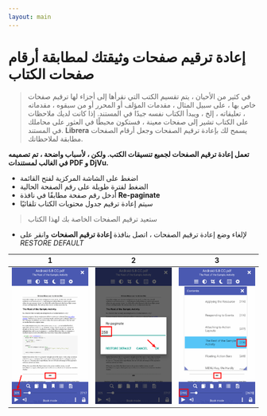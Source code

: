 ```yaml
---
layout: main
---
```


# إعادة ترقيم صفحات وثيقتك لمطابقة أرقام صفحات الكتاب

> في كثير من الأحيان ، يتم تقسيم الكتب التي نقرأها إلى أجزاء لها ترقيم صفحات خاص بها ، على سبيل المثال ، مقدمات المؤلف أو المحرر أو من سبقوه ، مقدماته ، تعليقاته ، إلخ ، ويبدأ الكتاب نفسه جيدًا في المستند. إذا كانت لديك ملاحظات على الكتاب تشير إلى صفحات معينة ، فستكون محبطًا في العثور على محاملك في المستند. **Librera** يسمح لك بإعادة ترقيم الصفحات وجعل أرقام الصفحات مطابقة لملاحظاتك.

**تعمل إعادة ترقيم الصفحات لجميع تنسيقات الكتب. ولكن ، لأسباب واضحة ، تم تصميمه في الغالب لمستندات PDF و DjVu.**

* اضغط على الشاشة المركزية لفتح القائمة
* الضغط لفترة طويلة على رقم الصفحة الحالية
* أدخل رقم صفحة مطابقًا في نافذة **Re-paginate**
* سيتم إعادة ترقيم جدول محتويات الكتاب تلقائيًا

> ستعيد ترقيم الصفحات الخاصة بك لهذا الكتاب

* لإلغاء وضع إعادة ترقيم الصفحات ، اتصل بنافذة **إعادة ترقيم الصفحات** وانقر على _RESTORE DEFAULT_

|1|2|3|
|-|-|-|
|![](1.png)|![](2.png)|![](3.png)|
